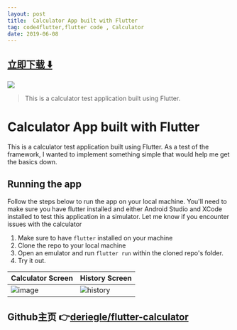 ```yaml
---
layout: post
title:  Calculator App built with Flutter
tag: code4flutter,flutter code , Calculator
date: 2019-06-08
---
```


 


## [立即下载 ️⬇️ ](https://codeload.github.com/deriegle/flutter-calculator/zip/master) 


 
![](https://flutterawesome.com/content/images/2019/03/flutter-calculator.jpg)
 
>
> This is a calculator test application built using Flutter.
>

 
# Calculator App built with Flutter

This is a calculator test application built using Flutter.
As a test of the framework, I wanted to implement something simple that would help me get the basics down.

## Running the app
Follow the steps below to run the app on your local machine.
You'll need to make sure you have flutter installed and either Android Studio and XCode installed to test this application in a simulator.
Let me know if you encounter issues with the calculator

1. Make sure to have `flutter` installed on your machine
2. Clone the repo to your local machine
3. Open an emulator and run `flutter run` within the cloned repo's folder.
4. Try it out.

| Calculator Screen | History Screen |
| --- | --- |
| ![image](https://raw.githubusercontent.com/deriegle/flutter-calculator/master/images/calculator.png) | ![history](https://raw.githubusercontent.com/deriegle/flutter-calculator/master/images/history.png) |


## Github主页 👉[deriegle/flutter-calculator](http://github.com/deriegle/flutter-calculator)